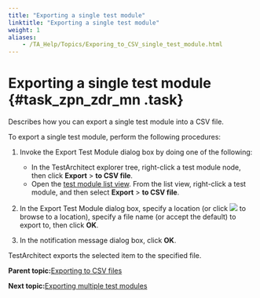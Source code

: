 ```yaml
--- 
title: "Exporting a single test module"
linktitle: "Exporting a single test module"
weight: 1
aliases: 
    - /TA_Help/Topics/Exporing_to_CSV_single_test_module.html
---
```

# Exporting a single test module {#task_zpn_zdr_mn .task}

Describes how you can export a single test module into a CSV file.

To export a single test module, perform the following procedures:

1.  Invoke the Export Test Module dialog box by doing one of the following:

    -   In the TestArchitect explorer tree, right-click a test module node, then click **Export** \> **to CSV file**.
    -   Open the [test module list view](Listview_TM.html). From the list view, right-click a test module, and then select **Export** \> **to CSV file**.
2.  In the Export Test Module dialog box, specify a location \(or click ![](../Images/btn.browse-ellipsis.01.png) to browse to a location\), specify a file name \(or accept the default\) to export to, then click **OK**.

3.  In the notification message dialog box, click **OK**.


TestArchitect exports the selected item to the specified file.

**Parent topic:**[Exporting to CSV files](../../TA_Help/Topics/Exporing_to_CSV.html)

**Next topic:**[Exporting multiple test modules](../../TA_Help/Topics/Exporing_to_CSV_multiple_test_modules.html)

